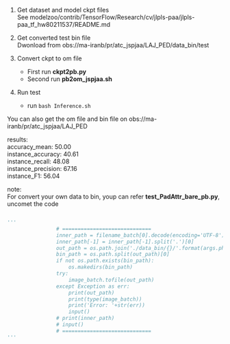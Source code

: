 1. Get dataset and model ckpt files  
See modelzoo/contrib/TensorFlow/Research/cv/jlpls-paa/jlpls-paa_tf_hw80211537/README.md 
2. Get converted test bin file   
Dwonload from obs://ma-iranb/pr/atc_jspjaa/LAJ_PED/data_bin/test
3. Convert ckpt to om file 
    - First run **ckpt2pb.py**
    - Second run **pb2om_jspjaa.sh**

4. Run test
    - run ``bash Inference.sh ``

You can also get the om file and bin file on obs://ma-iranb/pr/atc_jspjaa/LAJ_PED

results:   
accuracy_mean: 50.00    
instance_accuracy: 40.61        
instance_recall: 48.08  
instance_precision: 67.16       
instance_F1: 56.04


note:  
For convert your own data to bin, youp can refer **test_PadAttr_bare_pb.py**, uncomet the code

```python

'''
                # =============================
                inner_path = filename_batch[0].decode(encoding='UTF-8').split('/')[-3:]
                inner_path[-1] = inner_path[-1].split('.')[0]
                out_path = os.path.join('./data_bin/{}/'.format(args.phase), '_'.join(inner_path) + ".bin")
                bin_path = os.path.split(out_path)[0]
                if not os.path.exists(bin_path):
                    os.makedirs(bin_path)
                try:
                    image_batch.tofile(out_path)
                except Exception as err:
                    print(out_path)
                    print(type(image_batch))
                    print('Error: '+str(err))
                    input()
                # print(inner_path)
                # input()
                # =============================
'''
```